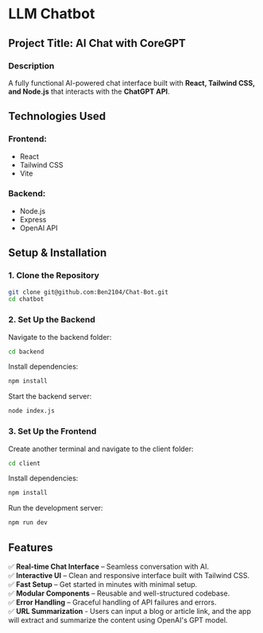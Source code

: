 # LLM Chatbot

## **Project Title: AI Chat with CoreGPT**  

### **Description**  
A fully functional AI-powered chat interface built with **React, Tailwind CSS, and Node.js** that interacts with the **ChatGPT API**.


## **Technologies Used**  

### **Frontend:**  
- React  
- Tailwind CSS  
- Vite  

### **Backend:**  
- Node.js  
- Express  
- OpenAI API  
  

## **Setup & Installation**  

### **1. Clone the Repository**  

```bash
git clone git@github.com:Ben2104/Chat-Bot.git
cd chatbot
```

### **2. Set Up the Backend**  

Navigate to the backend folder:  

```bash
cd backend
```

Install dependencies:  

```bash
npm install
```

Start the backend server:  

```bash
node index.js
```

### **3. Set Up the Frontend**  
Create another terminal and navigate to the client folder:  

```bash
cd client
```

Install dependencies:  

```bash
npm install
```

Run the development server:  

```bash
npm run dev
```


## **Features**  

✅ **Real-time Chat Interface** – Seamless conversation with AI.  
✅ **Interactive UI** – Clean and responsive interface built with Tailwind CSS.  
✅ **Fast Setup** – Get started in minutes with minimal setup.  
✅ **Modular Components** – Reusable and well-structured codebase.  
✅ **Error Handling** – Graceful handling of API failures and errors.  
✅ **URL Summarization** - Users can input a blog or article link, and the app will extract and summarize the content using OpenAI's GPT model.
